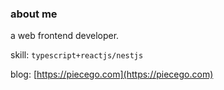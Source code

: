 ### about me

a web frontend developer.

skill: `typescript+reactjs/nestjs`

blog: [https://piecego.com](https://piecego.com)
